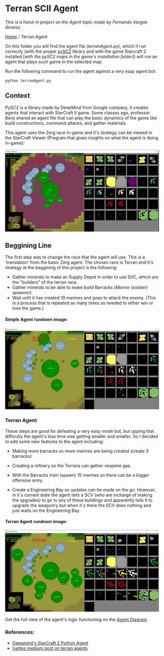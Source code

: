 # Terran SCII Agent

*This is a hand-in project on the Agent topic made by Fernando Vargas Álvarez.*

[Home](README.md) / Terran Agent

On this folder you will find the agent file (*terranAgent.py*), which if run correctly (with the proper [pySC2](https://github.com/deepmind/pysc2) library and with the game Starcraft 2 installed [*with the pySC2 maps in the game's installation folder*]) will run an agent that plays such game in the selected map. 

Run the following command to run the agent against a very esay agent bot:
    
    python terranAgent.py

## Context

PySC2 is a library made by DeepMind from Google company, it creates agents that interact  with StarCraft II game. Some classes ago, professor Benji shared an agent file that can play the basic dynamics of the game like build constructions, command attacks, and gather materials. 

This agent uses the Zerg race in-game and it's strategy can be viewed in the StarCraft Viewer (Program that gives insights on what the agent is doing in-game):

![alt text](img/basicAgent.png)

## Beggining Line

The first step was to change the race that the agent will use. This is a 'translation' from the basic Zerg agent. The chosen race is Terran and it's strategy at the beggining of this project is the following:

- Gather minerals to make an Supply Depot in order to use SVC, which are the "builders" of the terran race.
- Gather minerals to be able to make build Barracks (*Marine* (soldier) *spawner*)
- Wait until it has created 10 marines and goes to attack the enemy. (This is a process that is repeated as many times as needed to either win or lose the game.)

#### Simple Agent rundown image:

![alt text](img/normalAgent.png)

### Terran Agent

These steps are good for defeating a very easy mode bot, but upping that difficulty the agent's loss time was getting smaller and smaller. So I decided to add some new features to the agent including:

- Making more barracks so more marines are being created (create 3 barracks)

- Creating a refinery so the Terrans can gather vespene gas.

- With the Barracks train (spawn) 15 marines so there can be a bigger offensive army.

- Create a Engineering Bay so updates can be made on the go. *However*, in it´s current state the agent tells a SCV (who are incharge of making the upgrades) to go to any of these buildings and apparently tells it to upgrade the weaponry but when it´s there the SCV does nothing and just waits on the Engineering Bay.

#### Terran Agent rundown image:

![alt text](img/terranAgent.png)

Get the full view of the agent's logic functioning on the [Agent Diagram](img/Diagram.pdf)

### References:

- [Deepmind's StarCraft 2 Python Agent](https://github.com/deepmind/pysc2)
- [Ivettes medium post on terran agents](https://medium.com/@a01700762/build-a-basic-terran-agent-with-pysc2-2-0-framework-b5adb073cf7a)


